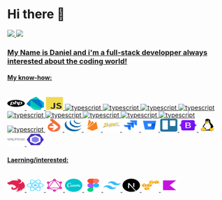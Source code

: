# Hi there 👋 

<div align="" >
  <a href="https://github.com/pessoaDaniel">
  <img height="220em" src="https://github-readme-stats.vercel.app/api?username=pessoaDaniel&show_icons=true&theme=dark&hide_rank=true&include_all_commits=true&count_private=true"/>
  <img height="220em" src="https://github-readme-stats.vercel.app/api/top-langs/?username=pessoaDaniel&langs_count=10&theme=dark&layout=compact"/>
</div>
  
### My Name is Daniel and i'm a full-stack developper always interested about the coding world!

#### My know-how:

<div style="display: inline_block"><br>
  <img alt="js" height="30" width="40" src="https://raw.githubusercontent.com/devicons/devicon/master/icons/php/php-plain.svg">
  <img alt="js" height="30" width="40" src="https://raw.githubusercontent.com/devicons/devicon/master/icons/dart/dart-original.svg">
  <img alt="js" height="30" width="40" src="https://raw.githubusercontent.com/devicons/devicon/master/icons/javascript/javascript-original.svg">
  <img alt="typescript" height="30" width="40" src="https://cdn.jsdelivr.net/gh/devicons/devicon/icons/typescript/typescript-original.svg" />
  <img alt="typescript" height="30" width="40" src="https://cdn.jsdelivr.net/gh/devicons/devicon/icons/flutter/flutter-original.svg" />
  <img alt="typescript" height="30" width="40" src="https://cdn.jsdelivr.net/gh/devicons/devicon/icons/angularjs/angularjs-plain.svg" />
  <img alt="typescript" height="30" width="40" src="https://cdn.jsdelivr.net/gh/devicons/devicon/icons/laravel/laravel-plain.svg" />
  <img alt="typescript" height="30" width="40" src="https://cdn.jsdelivr.net/gh/devicons/devicon/icons/codeigniter/codeigniter-plain.svg" />
  <img alt="typescript" height="30" width="40" src="https://cdn.jsdelivr.net/gh/devicons/devicon/icons/nodejs/nodejs-original.svg" />
  <img alt="typescript" height="30" width="40" src="https://cdn.jsdelivr.net/gh/devicons/devicon/icons/ionic/ionic-original.svg" />
  <img alt="typescript" height="30" width="40" src="https://cdn.jsdelivr.net/gh/devicons/devicon/icons/mysql/mysql-plain.svg" />
  <img alt="typescript" height="30" width="40" src="https://cdn.jsdelivr.net/gh/devicons/devicon/icons/mongodb/mongodb-original.svg" />
  <img alt="typescript" height="30" width="40" src="https://cdn.jsdelivr.net/gh/devicons/devicon/icons/sass/sass-original.svg" />
  <img alt="js" height="30" width="40" src="https://raw.githubusercontent.com/devicons/devicon/master/icons/doctrine/doctrine-original.svg">
  <img alt="js" height="30" width="40" src="https://raw.githubusercontent.com/devicons/devicon/master/icons/jquery/jquery-original.svg">
  <img alt="js" height="30" width="40" src="https://raw.githubusercontent.com/devicons/devicon/master/icons/firebase/firebase-plain.svg">
  <img alt="js" height="30" width="40" src="https://raw.githubusercontent.com/devicons/devicon/master/icons/babel/babel-original.svg">
  <img alt="js" height="30" width="40" src="https://raw.githubusercontent.com/devicons/devicon/master/icons/jira/jira-original.svg">
  <img alt="js" height="30" width="40" src="https://raw.githubusercontent.com/devicons/devicon/master/icons/bitbucket/bitbucket-original.svg">
  <img alt="js" height="30" width="40" src="https://raw.githubusercontent.com/devicons/devicon/master/icons/trello/trello-plain.svg">
  <img alt="js" height="30" width="40" src="https://raw.githubusercontent.com/devicons/devicon/master/icons/bootstrap/bootstrap-original.svg">
  <img alt="js" height="30" width="40" src="https://raw.githubusercontent.com/devicons/devicon/master/icons/linux/linux-original.svg">
  <img alt="js" height="30" width="40" src="https://raw.githubusercontent.com/devicons/devicon/master/icons/express/express-original-wordmark.svg">
  <img alt="js" height="30" width="40" src="https://raw.githubusercontent.com/devicons/devicon/master/icons/eslint/eslint-original.svg">

  </div>

#### Laerning/interested:
 
  <div style="display: inline_block"><br>
      <img alt="js" height="30" width="40" src="https://raw.githubusercontent.com/devicons/devicon/master/icons/nestjs/nestjs-plain.svg">
      <img alt="js" height="30" width="40" src="https://raw.githubusercontent.com/devicons/devicon/master/icons/react/react-original.svg">
      <img alt="js" height="30" width="40" src="https://raw.githubusercontent.com/devicons/devicon/master/icons/graphql/graphql-plain.svg">
      <img alt="js" height="30" width="40" src="https://raw.githubusercontent.com/devicons/devicon/master/icons/canva/canva-original.svg">
      <img alt="js" height="30" width="40" src="https://raw.githubusercontent.com/devicons/devicon/master/icons/figma/figma-original.svg">
      <img alt="js" height="30" width="40" src="https://raw.githubusercontent.com/devicons/devicon/master/icons/tailwindcss/tailwindcss-plain.svg">
      <img alt="js" height="30" width="40" src="https://raw.githubusercontent.com/devicons/devicon/master/icons/nextjs/nextjs-original.svg">
      <img alt="js" height="30" width="40" src="https://raw.githubusercontent.com/devicons/devicon/master/icons/amazonwebservices/amazonwebservices-original.svg">
      <img alt="js" height="30" width="40" src="https://raw.githubusercontent.com/devicons/devicon/master/icons/kotlin/kotlin-plain.svg">

  </div>
<!--
**PessoaDaniel/PessoaDaniel** is a ✨ _special_ ✨ repository because its `README.md` (this file) appears on your GitHub profile.

Here are some ideas to get you started:

- 🔭 I’m currently working on ...
- 🌱 I’m currently learning ...
- 👯 I’m looking to collaborate on ...
- 🤔 I’m looking for help with ...
- 💬 Ask me about ...
- 📫 How to reach me: ...
- 😄 Pronouns: ...
- ⚡ Fun fact: ...
-->
